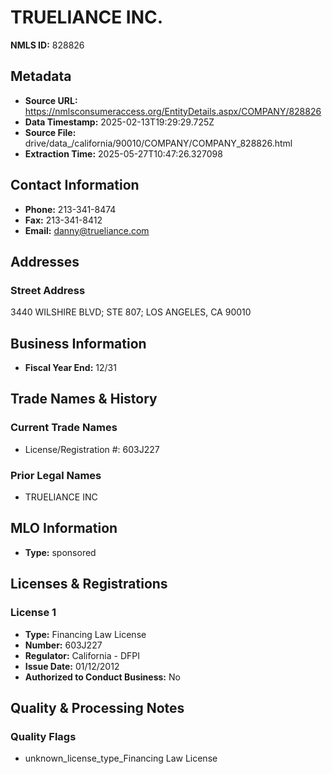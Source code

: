 # TRUELIANCE INC.

**NMLS ID:** 828826

## Metadata
- **Source URL:** https://nmlsconsumeraccess.org/EntityDetails.aspx/COMPANY/828826
- **Data Timestamp:** 2025-02-13T19:29:29.725Z
- **Source File:** drive/data_/california/90010/COMPANY/COMPANY_828826.html
- **Extraction Time:** 2025-05-27T10:47:26.327098

## Contact Information
- **Phone:** 213-341-8474
- **Fax:** 213-341-8412
- **Email:** danny@trueliance.com

## Addresses
### Street Address
3440 WILSHIRE BLVD; STE 807; LOS ANGELES, CA 90010

## Business Information
- **Fiscal Year End:** 12/31

## Trade Names & History
### Current Trade Names
- License/Registration #: 603J227

### Prior Legal Names
- TRUELIANCE INC

## MLO Information
- **Type:** sponsored

## Licenses & Registrations

### License 1
- **Type:** Financing Law License
- **Number:** 603J227
- **Regulator:** California - DFPI
- **Issue Date:** 01/12/2012
- **Authorized to Conduct Business:** No

## Quality & Processing Notes
### Quality Flags
- unknown_license_type_Financing Law License
